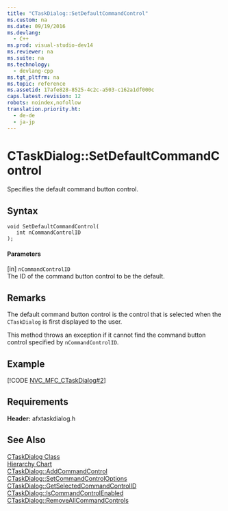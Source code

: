 ```yaml
---
title: "CTaskDialog::SetDefaultCommandControl"
ms.custom: na
ms.date: 09/19/2016
ms.devlang: 
  - C++
ms.prod: visual-studio-dev14
ms.reviewer: na
ms.suite: na
ms.technology: 
  - devlang-cpp
ms.tgt_pltfrm: na
ms.topic: reference
ms.assetid: 17afe828-8525-4c2c-a503-c162a1df000c
caps.latest.revision: 12
robots: noindex,nofollow
translation.priority.ht: 
  - de-de
  - ja-jp
---
```

# CTaskDialog::SetDefaultCommandControl
Specifies the default command button control.  
  
## Syntax  
  
```  
void SetDefaultCommandControl(  
   int nCommandControlID  
);  
```  
  
#### Parameters  
 [in] `nCommandControlID`  
 The ID of the command button control to be the default.  
  
## Remarks  
 The default command button control is the control that is selected when the `CTaskDialog` is first displayed to the user.  
  
 This method throws an exception if it cannot find the command button control specified by `nCommandControlID`.  
  
## Example  
 [!CODE [NVC_MFC_CTaskDialog#2](../CodeSnippet/VS_Snippets_Cpp/NVC_MFC_CTaskDialog#2)]  
  
## Requirements  
 **Header:** afxtaskdialog.h  
  
## See Also  
 [CTaskDialog Class](../vs140/CTaskDialog-Class.md)   
 [Hierarchy Chart](../vs140/Hierarchy-Chart.md)   
 [CTaskDialog::AddCommandControl](../vs140/CTaskDialog--AddCommandControl.md)   
 [CTaskDialog::SetCommandControlOptions](../vs140/CTaskDialog--SetCommandControlOptions.md)   
 [CTaskDialog::GetSelectedCommandControlID](../vs140/CTaskDialog--GetSelectedCommandControlID.md)   
 [CTaskDialog::IsCommandControlEnabled](../vs140/CTaskDialog--IsCommandControlEnabled.md)   
 [CTaskDialog::RemoveAllCommandControls](../vs140/CTaskDialog--RemoveAllCommandControls.md)